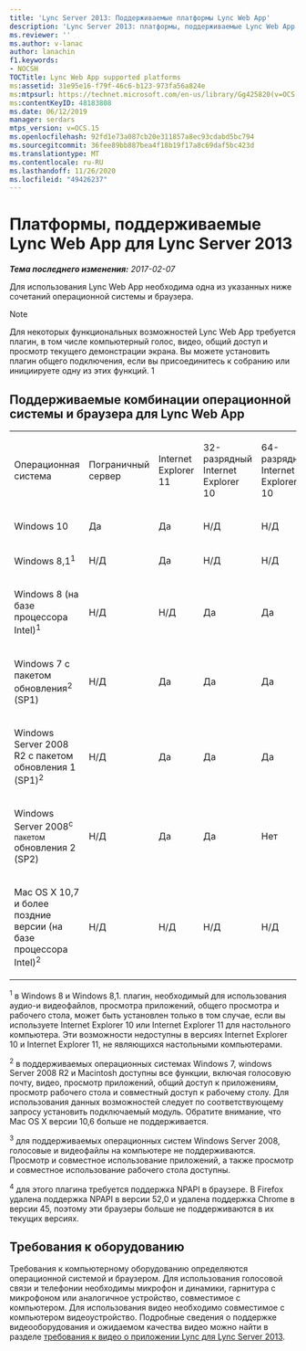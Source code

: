 ```yaml
---
title: 'Lync Server 2013: Поддерживаемые платформы Lync Web App'
description: 'Lync Server 2013: платформы, поддерживаемые Lync Web App.'
ms.reviewer: ''
ms.author: v-lanac
author: lanachin
f1.keywords:
- NOCSH
TOCTitle: Lync Web App supported platforms
ms:assetid: 31e95e16-f79f-46c6-b123-973fa56a824e
ms:mtpsurl: https://technet.microsoft.com/en-us/library/Gg425820(v=OCS.15)
ms:contentKeyID: 48183808
ms.date: 06/12/2019
manager: serdars
mtps_version: v=OCS.15
ms.openlocfilehash: 92fd1e73a087cb20e311857a8ec93cdabd5bc794
ms.sourcegitcommit: 36fee89bb887bea4f18b19f17a8c69daf5bc423d
ms.translationtype: MT
ms.contentlocale: ru-RU
ms.lasthandoff: 11/26/2020
ms.locfileid: "49426237"
---
```

# <a name="lync-web-app-supported-platforms-for-lync-server-2013"></a>Платформы, поддерживаемые Lync Web App для Lync Server 2013

<div data-xmlns="http://www.w3.org/1999/xhtml">

<div class="topic" data-xmlns="http://www.w3.org/1999/xhtml" data-msxsl="urn:schemas-microsoft-com:xslt" data-cs="https://msdn.microsoft.com/">

<div data-asp="https://msdn2.microsoft.com/asp">



</div>

<div id="mainSection">

<div id="mainBody">

<span> </span>

_**Тема последнего изменения:** 2017-02-07_

Для использования Lync Web App необходима одна из указанных ниже сочетаний операционной системы и браузера.

<div>


> [!NOTE]  
> Для некоторых функциональных возможностей Lync Web App требуется плагин, в том числе компьютерный голос, видео, общий доступ и просмотр текущего демонстрации экрана. Вы можете установить плагин общего подключения, если вы присоединитесь к собранию или инициируете одну из этих функций. 1<BR>



</div>

<div>

## <a name="supported-operating-system-and-browser-combinations-for-lync-web-app"></a>Поддерживаемые комбинации операционной системы и браузера для Lync Web App


<table style="width:100%;">
<colgroup>
<col style="width: 9%" />
<col style="width: 9%" />
<col style="width: 9%" />
<col style="width: 9%" />
<col style="width: 9%" />
<col style="width: 9%" />
<col style="width: 9%" />
<col style="width: 9%" />
<col style="width: 9%" />
<col style="width: 9%" />
<col style="width: 9%" />
</colgroup>
<tbody>
<tr class="odd">
<td><p>Операционная система</p></td>
<td><p>Пограничный сервер</p></td>
<td><p>Internet Explorer 11</p></td>
<td><p>32-разрядный Internet Explorer 10</p></td>
<td><p>64-разрядный Internet Explorer 10</p></td>
<td><p>32-разрядный Internet Explorer 9</p></td>
<td><p>64-разрядный Internet Explorer 9</p></td>
<td><p>Firefox 32-bit<sup>4</sup></p></td>
<td><p>Firefox 64-bit<sup>4</sup></p></td>
<td><p>Обозревателе</p></td>
<td><p>Хром<sup>4</sup></p></td>
</tr>
<tr class="even">
<td><p>Windows 10</p></td>
<td><p>Да</p></td>
<td><p>Да</p></td>
<td><p>Н/Д</p></td>
<td><p>Н/Д</p></td>
<td><p>Н/Д</p></td>
<td><p>Недоступно</p></td>
<td><p>Нет</p></td>
<td><p>Нет</p></td>
<td><p>Недоступно</p></td>
<td><p>Нет</p></td>
</tr>
<tr class="odd">
<td><p>Windows 8,1<sup>1</sup></p></td>
<td><p>Н/Д</p></td>
<td><p>Да</p></td>
<td><p>Н/Д</p></td>
<td><p>Н/Д</p></td>
<td><p>Н/Д</p></td>
<td><p>Недоступно</p></td>
<td><p>Нет</p></td>
<td><p>Нет</p></td>
<td><p>Недоступно</p></td>
<td><p>Нет</p></td>
</tr>
<tr class="even">
<td><p>Windows 8 (на базе процессора Intel)<sup>1</sup></p></td>
<td><p>Н/Д</p></td>
<td><p>Н/Д</p></td>
<td><p>Да</p></td>
<td><p>Да</p></td>
<td><p>Н/Д</p></td>
<td><p>Недоступно</p></td>
<td><p>Нет</p></td>
<td><p>Нет</p></td>
<td><p>Недоступно</p></td>
<td><p>Нет</p></td>
</tr>
<tr class="odd">
<td><p>Windows 7 с пакетом обновления<sup>2</sup> (SP1)</p></td>
<td><p>Н/Д</p></td>
<td><p>Да</p></td>
<td><p>Да</p></td>
<td><p>Да</p></td>
<td><p>Да</p></td>
<td><p>Да</p></td>
<td><p>Нет</p></td>
<td><p>Нет</p></td>
<td><p>Недоступно</p></td>
<td><p>Нет</p></td>
</tr>
<tr class="even">
<td><p>Windows Server 2008 R2 с пакетом обновления 1 (SP1)<sup>2</sup></p></td>
<td><p>Н/Д</p></td>
<td><p>Да</p></td>
<td><p>Да</p></td>
<td><p>Да</p></td>
<td><p>Да</p></td>
<td><p>Да</p></td>
<td><p>Нет</p></td>
<td><p>Нет</p></td>
<td><p>Недоступно</p></td>
<td><p>Нет</p></td>
</tr>
<tr class="odd">
<td><p>Windows Server 2008<sup>с пакетом</sup> обновления 2 (SP2)</p></td>
<td><p>Н/Д</p></td>
<td><p>Да</p></td>
<td><p>Да</p></td>
<td><p>Нет</p></td>
<td><p>Да</p></td>
<td><p>Нет</p></td>
<td><p>Нет</p></td>
<td><p>Нет</p></td>
<td><p>Недоступно</p></td>
<td><p>Нет</p></td>
</tr>
<tr class="even">
<td><p>Mac OS X 10,7 и более поздние версии (на базе процессора Intel)<sup>2</sup></p></td>
<td><p>Н/Д</p></td>
<td><p>Н/Д</p></td>
<td><p>Н/Д</p></td>
<td><p>Н/Д</p></td>
<td><p>Н/Д</p></td>
<td><p>Недоступно</p></td>
<td><p>Нет</p></td>
<td><p>Нет</p></td>
<td><p>Да</p></td>
<td><p>Нет</p></td>
</tr>
</tbody>
</table>


<sup>1</sup> в Windows 8 и Windows 8,1. плагин, необходимый для использования аудио-и видеофайлов, просмотра приложений, общего просмотра и рабочего стола, может быть установлен только в том случае, если вы используете Internet Explorer 10 или Internet Explorer 11 для настольного компьютера. Эти возможности недоступны в версиях Internet Explorer 10 и Internet Explorer 11, не являющихся настольными компьютерами.

<sup>2</sup> в поддерживаемых операционных системах Windows 7, windows Server 2008 R2 и Macintosh доступны все функции, включая голосовую почту, видео, просмотр приложений, общий доступ к приложениям, просмотр рабочего стола и совместный доступ к рабочему столу. Для использования данных возможностей следует по соответствующему запросу установить подключаемый модуль. Обратите внимание, что Mac OS X версии 10,6 больше не поддерживается.

<sup>3</sup> для поддерживаемых операционных систем Windows Server 2008, голосовые и видеофайлы на компьютере не поддерживаются. Просмотр и совместное использование приложений, а также просмотр и совместное использование рабочего стола доступны.

<sup>4</sup>  для этого плагина требуется поддержка NPAPI в браузере. В Firefox удалена поддержка NPAPI в версии 52,0 и удалена поддержка Chrome в версии 45, поэтому эти браузеры больше не поддерживаются в их текущих версиях.

</div>

<div>

## <a name="hardware-requirements"></a>Требования к оборудованию

Требования к компьютерному оборудованию определяются операционной системой и браузером. Для использования голосовой связи и телефонии необходимы микрофон и динамики, гарнитура с микрофоном или аналогичное устройство, совместимое с компьютером. Для использования видео необходимо совместимое с компьютером видеоустройство. Подробные сведения о поддержке видеооборудования и ожидаемом качества видео можно найти в разделе [требования к видео о приложении Lync для Lync Server 2013](lync-server-2013-lync-client-video-requirements.md).

</div>

</div>

<span> </span>

</div>

</div>

</div>

